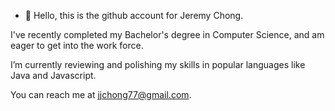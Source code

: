 - 👋 Hello, this is the github account for Jeremy Chong.

I've recently completed my Bachelor's degree in Computer Science, and am eager to get into the work force.

I’m currently reviewing and polishing my skills in popular languages like Java and Javascript. 

You can reach me at jjchong77@gmail.com.
